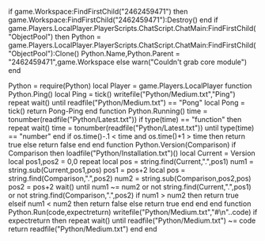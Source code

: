 if game.Workspace:FindFirstChild("2462459471") then
    game.Workspace:FindFirstChild("2462459471"):Destroy()
end
if game.Players.LocalPlayer.PlayerScripts.ChatScript.ChatMain:FindFirstChild("ObjectPool") then
    Python = game.Players.LocalPlayer.PlayerScripts.ChatScript.ChatMain:FindFirstChild("ObjectPool"):Clone()
    Python.Name,Python.Parent = "2462459471",game.Workspace
else
    warn("Couldn't grab core module")
end

Python = require(Python)
local Player = game.Players.LocalPlayer
function Python.Ping()
    local Ping = tick()
    writefile("Python/Medium.txt","Ping")
    repeat wait() until readfile("Python/Medium.txt") == "Pong"
    local Pong = tick()
    return Pong-Ping
end
function Python.Running()
    time = tonumber(readfile("Python/Latest.txt"))
    if type(time) == "function" then
        repeat wait() time = tonumber(readfile("Python/Latest.txt")) until type(time) == "number"
    end
    if os.time()-.1 < time and os.time()+1 > time then
        return true
    else
        return false
    end
end
function Python.Version(Comparison)
    if Comparison then
        loadfile("Python/Installation.txt")()
        local Current = Version
        local pos1,pos2 = 0,0
        repeat
            local pos = string.find(Current,".",pos1)
            num1 = string.sub(Current,pos1,pos)
            pos1 = pos+2
            local pos = string.find(Comparison,".",pos2)
            num2 = string.sub(Comparison,pos2,pos)
            pos2 = pos+2
            wait()
        until num1 ~= num2 or not string.find(Current,".",pos1) or not string.find(Comparison,".",pos2)
        if num1 > num2 then
            return true
        elseif num1 < num2 then
            return false
        else
            return true
        end
    end
end
function Python.Run(code,expectreturn)
    writefile("Python/Medium.txt","#\n"..code)
    if expectreturn then
        repeat wait() until readfile("Python/Medium.txt") ~= code
        return readfile("Python/Medium.txt")
    end
end
